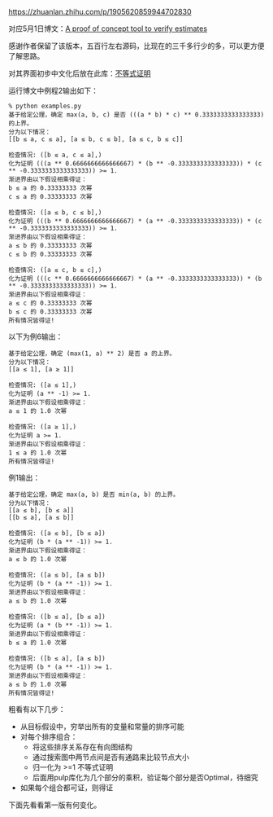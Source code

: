 https://zhuanlan.zhihu.com/p/1905620859944702830

对应5月1日博文：[A proof of concept tool to verify estimates](https://terrytao.wordpress.com/2025/05/01/a-proof-of-concept-tool-to-verify-estimates/)

感谢作者保留了该版本，五百行左右源码，比现在的三千多行少的多，可以更方便了解思路。

对其界面初步中文化后放在此库：[不等式证明](https://gitee.com/zhishi/proof-of-inequality)

运行博文中例程2输出如下：

```
% python examples.py
基于给定公理，确定 max(a, b, c) 是否 (((a * b) * c) ** 0.3333333333333333) 的上界。
分为以下情况：
[[b ≲ a, c ≲ a], [a ≲ b, c ≲ b], [a ≲ c, b ≲ c]]

检查情况: ([b ≲ a, c ≲ a],)
化为证明 (((a ** 0.6666666666666667) * (b ** -0.3333333333333333)) * (c ** -0.3333333333333333)) >= 1.
渐进界由以下假设相乘得证：
b ≲ a 的 0.33333333 次幂
c ≲ a 的 0.33333333 次幂

检查情况: ([a ≲ b, c ≲ b],)
化为证明 (((b ** 0.6666666666666667) * (a ** -0.3333333333333333)) * (c ** -0.3333333333333333)) >= 1.
渐进界由以下假设相乘得证：
a ≲ b 的 0.33333333 次幂
c ≲ b 的 0.33333333 次幂

检查情况: ([a ≲ c, b ≲ c],)
化为证明 (((c ** 0.6666666666666667) * (a ** -0.3333333333333333)) * (b ** -0.3333333333333333)) >= 1.
渐进界由以下假设相乘得证：
a ≲ c 的 0.33333333 次幂
b ≲ c 的 0.33333333 次幂
所有情况皆得证!
```

以下为例6输出：

```
基于给定公理，确定 (max(1, a) ** 2) 是否 a 的上界。
分为以下情况：
[[a ≲ 1], [a ≳ 1]]

检查情况: ([a ≲ 1],)
化为证明 (a ** -1) >= 1.
渐进界由以下假设相乘得证：
a ≲ 1 的 1.0 次幂

检查情况: ([a ≳ 1],)
化为证明 a >= 1.
渐进界由以下假设相乘得证：
1 ≲ a 的 1.0 次幂
所有情况皆得证!
```

例1输出：

```
基于给定公理，确定 max(a, b) 是否 min(a, b) 的上界。
分为以下情况：
[[a ≲ b], [b ≲ a]]
[[b ≲ a], [a ≲ b]]

检查情况: ([a ≲ b], [b ≲ a])
化为证明 (b * (a ** -1)) >= 1.
渐进界由以下假设相乘得证：
a ≲ b 的 1.0 次幂

检查情况: ([a ≲ b], [a ≲ b])
化为证明 (b * (a ** -1)) >= 1.
渐进界由以下假设相乘得证：
a ≲ b 的 1.0 次幂

检查情况: ([b ≲ a], [b ≲ a])
化为证明 (a * (b ** -1)) >= 1.
渐进界由以下假设相乘得证：
b ≲ a 的 1.0 次幂

检查情况: ([b ≲ a], [a ≲ b])
化为证明 (b * (a ** -1)) >= 1.
渐进界由以下假设相乘得证：
a ≲ b 的 1.0 次幂
所有情况皆得证!
```

粗看有以下几步：

- 从目标假设中，穷举出所有的变量和常量的排序可能
- 对每个排序组合：
  - 将这些排序关系存在有向图结构
  - 通过搜索图中两节点间是否有通路来比较节点大小
  - 归一化为 >=1 不等式证明
  - 后面用pulp库化为几个部分的乘积，验证每个部分是否Optimal，待细究
- 如果每个组合都可证，则得证

下面先看看第一版有何变化。